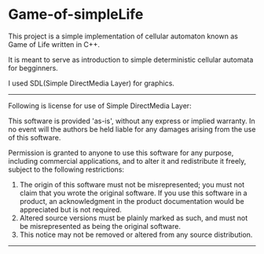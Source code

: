 # Game-of-simpleLife

This project is a simple implementation of cellular automaton known as Game of Life written in C++.

It is meant to serve as introduction to simple deterministic cellular automata for begginners.

I used SDL(Simple DirectMedia Layer) for graphics.

-----------------------------------------------------------------------------------------------------------------------------
Following is license for use of Simple DirectMedia Layer:

This software is provided 'as-is', without any express or implied
warranty.  In no event will the authors be held liable for any damages
arising from the use of this software.

Permission is granted to anyone to use this software for any purpose,
including commercial applications, and to alter it and redistribute it
freely, subject to the following restrictions:

1. The origin of this software must not be misrepresented; you must not
   claim that you wrote the original software. If you use this software
   in a product, an acknowledgment in the product documentation would be
   appreciated but is not required.
2. Altered source versions must be plainly marked as such, and must not be
   misrepresented as being the original software.
3. This notice may not be removed or altered from any source distribution.


--------------------------------------------------------------------------------------------------------------------------------
